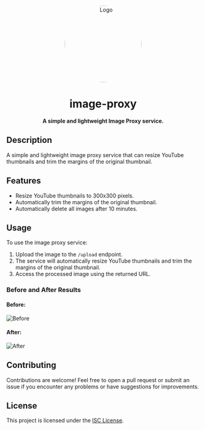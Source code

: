 <div align="center">

<img src="https://cdn.discordapp.com/avatars/884272327452393502/7942e8fa404c9e8fec4f8fd695087d91.webp?size=512" alt="Logo" width="200px" height="200px" style="border-radius:50%"/>

# image-proxy

**A simple and lightweight Image Proxy service.**

</div>

## Description

A simple and lightweight image proxy service that can resize YouTube thumbnails and trim the margins of the original thumbnail.

## Features

- Resize YouTube thumbnails to 300x300 pixels.
- Automatically trim the margins of the original thumbnail.
- Automatically delete all images after 10 minutes.

## Usage

To use the image proxy service:

1. Upload the image to the `/upload` endpoint.
2. The service will automatically resize YouTube thumbnails and trim the margins of the original thumbnail.
3. Access the processed image using the returned URL.

### Before and After Results

#### Before:

![Before](https://img.youtube.com/vi/Kf5pXDhx5Vc/maxresdefault.jpg)

#### After:

![After](https://media.discordapp.net/attachments/897715616155328542/1239406758699597865/ec342970-1068-4615-8624-7f389d45fc8b.jpg?ex=6642cefe&is=66417d7e&hm=ad300be54920fba62c1c73ff4ab36335bb87460f6e6871ba430f283257e1ccbf&=&format=webp)

## Contributing

Contributions are welcome! Feel free to open a pull request or submit an issue if you encounter any problems or have suggestions for improvements.

## License

This project is licensed under the [ISC License](LICENSE).
